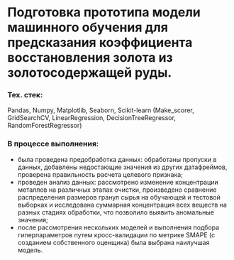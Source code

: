 # Подготовка прототипа модели машинного обучения для предсказания коэффициента восстановления золота из золотосодержащей руды. 

### Тех. стек: 
Pandas, Numpy, Matplotlib, Seaborn, Scikit-learn (Make_scorer,  GridSearchCV, LinearRegression, DecisionTreeRegressor, RandomForestRegressor)

### В процессе выполнения:

- была проведена предобработка данных: обработаны пропуски в данных, добавлены недостающие значения из других датафреймов, проверена правильность расчета целевого признака; 
- проведен анализ данных: рассмотрено изменение концентрации металлов на различных этапах очистки, произведено сравнение распределения размеров гранул сырья на обучающей и тестовой выборках и исследована суммарная концентрация всех веществ на разных стадиях обработки, что позволило выявить аномальные значения;
- после рассмотрения нескольких моделей и выполнения подбора гиперпараметров путем кросс-валидации по метрике SMAPE (с созданием собственного оценщика) была выбрана наилучшая модель.
